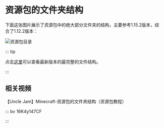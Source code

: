 # 资源包的文件夹结构

下面这张图片展示了资源包中的绝大部分文件夹的结构，主要参考1.15.2版本，综合了1.12.2版本：

![资源包目录](https://i.loli.net/2020/07/28/ynUOHsEhXp9kYTR.jpg)

::: tip

点击[这里](https://minecraft-zh.gamepedia.com/index.php?title=资源包&variant=zh#.E8.B5.84.E6.BA.90.E5.8C.85.E6.A8.A1.E6.9D.BF)可以查看最新版本的最完整的文件结构。

:::

## 相关视频

【Uncle Jam】Minecraft-资源包的文件夹结构（资源包教程）

::: bv 16K4y147CF

:::
